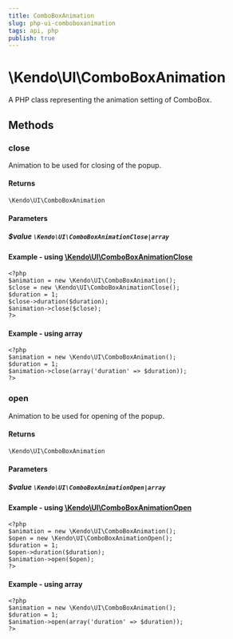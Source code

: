 ```yaml
---
title: ComboBoxAnimation
slug: php-ui-comboboxanimation
tags: api, php
publish: true
---
```


# \Kendo\UI\ComboBoxAnimation

A PHP class representing the animation setting of ComboBox.


## Methods

### close

Animation to be used for closing of the popup.

#### Returns
`\Kendo\UI\ComboBoxAnimation`

#### Parameters

##### $value `\Kendo\UI\ComboBoxAnimationClose|array`


#### Example - using [\Kendo\UI\ComboBoxAnimationClose](/api/wrappers/php/Kendo/UI/ComboBoxAnimationClose)
    <?php
    $animation = new \Kendo\UI\ComboBoxAnimation();
    $close = new \Kendo\UI\ComboBoxAnimationClose();
    $duration = 1;
    $close->duration($duration);
    $animation->close($close);
    ?>

#### Example - using array

    <?php
    $animation = new \Kendo\UI\ComboBoxAnimation();
    $duration = 1;
    $animation->close(array('duration' => $duration));
    ?>

### open

Animation to be used for opening of the popup.

#### Returns
`\Kendo\UI\ComboBoxAnimation`

#### Parameters

##### $value `\Kendo\UI\ComboBoxAnimationOpen|array`


#### Example - using [\Kendo\UI\ComboBoxAnimationOpen](/api/wrappers/php/Kendo/UI/ComboBoxAnimationOpen)
    <?php
    $animation = new \Kendo\UI\ComboBoxAnimation();
    $open = new \Kendo\UI\ComboBoxAnimationOpen();
    $duration = 1;
    $open->duration($duration);
    $animation->open($open);
    ?>

#### Example - using array

    <?php
    $animation = new \Kendo\UI\ComboBoxAnimation();
    $duration = 1;
    $animation->open(array('duration' => $duration));
    ?>

